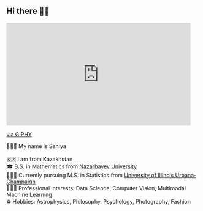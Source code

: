 ## Hi there 👋🏻
<iframe src="https://giphy.com/embed/iicDrNGWxHmDrIni6j" width="480" height="269" style="" frameBorder="0" class="giphy-embed" allowFullScreen></iframe><p><a href="https://giphy.com/gifs/europeanspaceagency-space-esa-european-agency-iicDrNGWxHmDrIni6j">via GIPHY</a></p>

🙋🏻‍♀️ My name is Saniya \
\
🇰🇿 I am from Kazakhstan \
🎓 B.S. in Mathematics from [Nazarbayev University](https://nu.edu.kz/) \
👩🏻‍🎓 Currently pursuing M.S. in Statistics from [University of Illinois Urbana-Champaign](https://illinois.edu/) \
👩🏻‍💻 Professional interests: Data Science, Computer Vision, Multimodal Machine Learning \
⚽️ Hobbies: Astrophysics, Philosophy, Psychology, Photography, Fashion

